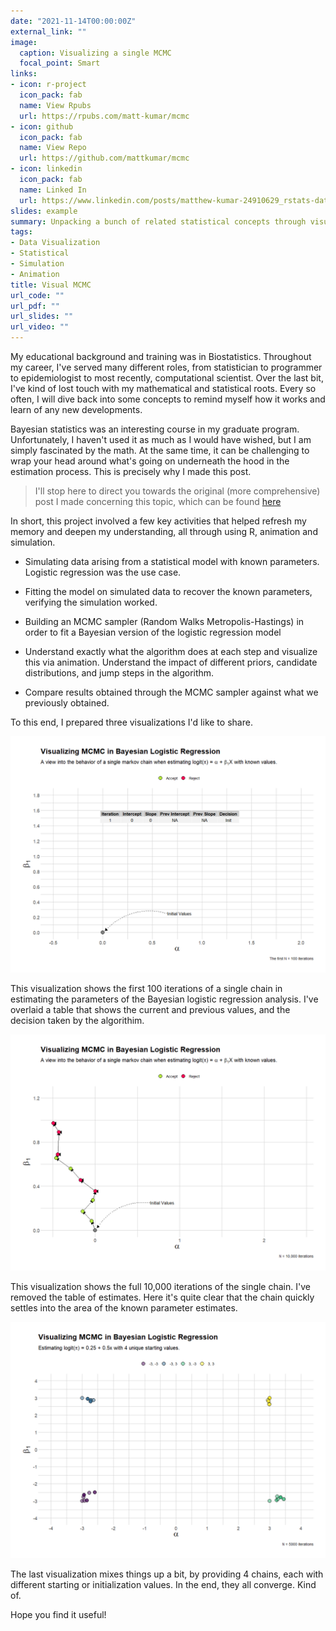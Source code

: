 ```yaml
---
date: "2021-11-14T00:00:00Z"
external_link: ""
image:
  caption: Visualizing a single MCMC
  focal_point: Smart
links:
- icon: r-project
  icon_pack: fab
  name: View Rpubs
  url: https://rpubs.com/matt-kumar/mcmc
- icon: github
  icon_pack: fab
  name: View Repo
  url: https://github.com/mattkumar/mcmc
- icon: linkedin
  icon_pack: fab
  name: Linked In
  url: https://www.linkedin.com/posts/matthew-kumar-24910629_rstats-datascience-machinelearning-activity-6865047694797365248-P5l5?utm_source=linkedin_share&utm_medium=member_desktop_web
slides: example
summary: Unpacking a bunch of related statistical concepts through visualization
tags:
- Data Visualization
- Statistical
- Simulation
- Animation
title: Visual MCMC
url_code: ""
url_pdf: ""
url_slides: ""
url_video: ""
---
```


My educational background and training was in Biostatistics. Throughout my career, I've served many different roles, from statistician to programmer to epidemiologist to most recently, computational scientist. Over the last bit, I've kind of lost touch with my mathematical and statistical roots. Every so often, I will dive back into some concepts to remind myself how it works and learn of any new developments.

Bayesian statistics was an interesting course in my graduate program. Unfortunately, I haven't used it as much as I would have wished, but I am simply fascinated by the math. At the same time, it can be challenging to wrap your head around what's going on underneath the hood in the estimation process. This is precisely why I made this post.

>I'll stop here to direct you towards the original (more comprehensive) post I made concerning this topic, which can be found [here](https://rpubs.com/matt-kumar/mcmc)

In short, this project involved a few key activities that helped refresh my memory and deepen my understanding, all through using R, animation and simulation.

+ Simulating data arising from a statistical model with known parameters. Logistic regression was the use case.

+ Fitting the model on simulated data to recover the known parameters, verifying the simulation worked. 

+ Building an MCMC sampler (Random Walks Metropolis-Hastings) in order to fit a Bayesian version of the logistic regression model

+ Understand exactly what the algorithm does at each step and visualize this via animation. Understand the impact of different priors, candidate distributions, and jump steps in the algorithm.

+ Compare results obtained through the MCMC sampler against what we previously obtained.


To this end, I prepared three visualizations I'd like to share.

![part](part.gif) 

This visualization shows the first 100 iterations of a single chain in estimating the parameters of the Bayesian logistic regression analysis. I've overlaid a table that shows the current and previous values, and the decision taken by the algorithim.

![full](full.gif)

This visualization shows the full 10,000 iterations of the single chain. I've removed the table of estimates. Here it's quite clear that the chain quickly settles into the area of the known parameter estimates.

![multi](multi.gif)

The last visualization mixes things up a bit, by providing 4 chains, each with different starting or initialization values. In the end, they all converge. Kind of.

Hope you find it useful!
